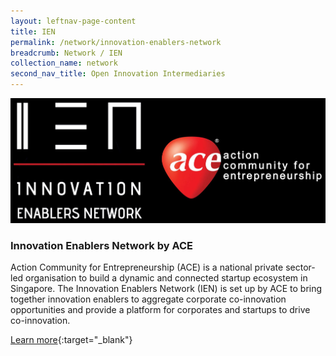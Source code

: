```yaml
---
layout: leftnav-page-content
title: IEN
permalink: /network/innovation-enablers-network
breadcrumb: Network / IEN
collection_name: network
second_nav_title: Open Innovation Intermediaries
---
```

<div class="networklogo">
<a href="https://epic.ace.org.sg/ien">
<img src="/images/partners/IEN by ACE.JPG" alt="1">
</a>
</div>

<h3>Innovation Enablers Network by ACE</h3>

Action Community for Entrepreneurship (ACE) is a national private sector-led organisation to build a dynamic and connected startup ecosystem in Singapore. The Innovation Enablers Network (IEN) is set up by ACE to bring together innovation enablers to aggregate corporate co-innovation opportunities and provide a platform for corporates and startups to drive co-innovation.

[Learn more](https://epic.ace.org.sg/ien){:target="_blank"}
